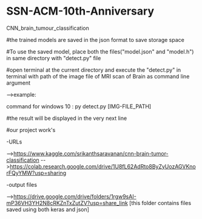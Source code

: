 # SSN-ACM-10th-Anniversary
CNN_brain_tumour_classification

#the trained models are saved in the json format to save storage space

#To use the saved model, place both the files("model.json" and "model.h") in same directory with "detect.py" file

#open terminal at the current directory and execute the "detect.py" in terminal with path of the image file of MRI scan of Brain as command line argument

  -->example: 

command for windows 10 : py detect.py [IMG-FILE_PATH]

#the result will be displayed in the very next line

#our project work's 

  -URLs

  -->https://www.kaggle.com/srikanthsaravanan/cnn-brain-tumor-classification
  -->https://colab.research.google.com/drive/1U8fL62AdRto8ByZyUozAGVKnorFQyYMW?usp=sharing
  
  -output files
  
  -->https://drive.google.com/drive/folders/1rgw9sAI-mP36VH3YH2N8cRKZnTxZutZV?usp=share_link
    [this folder contains files saved using both keras and json]
